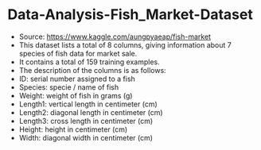 # Data-Analysis-Fish_Market-Dataset
* Source: https://www.kaggle.com/aungpyaeap/fish-market
* This dataset lists a total of 8 columns, giving information about 7 species of fish data for market sale. 
* It contains a total of 159 training examples. 
* The description of the columns is as follows:
* ID: serial number assigned to a fish
* Species: specie / name of fish
* Weight: weight of fish in grams (g)
* Length1: vertical length in centimeter (cm)
* Length2: diagonal length in centimeter (cm)
* Length3: cross length in centimeter (cm)
* Height: height in centimeter (cm)
* Width: diagonal width in centimeter (cm)
